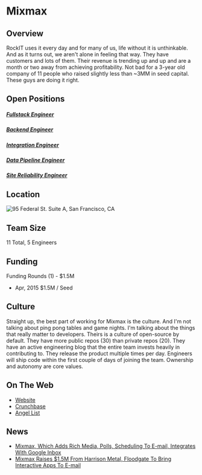 # Mixmax
## Overview
RockIT uses it every day and for many of us, life without it is unthinkable.  And as it turns out, we aren't alone in feeling that way.  They have customers and lots of them. Their revenue is trending up and up and are a month or two away from achieving profitability.   Not bad for a 3-year old company of 11 people who raised slightly less than ~3MM in seed capital.  These guys are doing it right.

## Open Positions
##### [Fullstack Engineer](https://github.com/the31337/jobs/blob/master/mixmax/fullstack-engineer.md)
##### [Backend Engineer](https://github.com/the31337/jobs/blob/master/mixmax/backend-engineer.md)
##### [Integration Engineer](https://github.com/the31337/jobs/blob/master/mixmax/integration-engineer.md)
##### [Data Pipeline Engineer](https://github.com/the31337/jobs/blob/master/mixmax/data-pipeline-engineer.md)
##### [Site Reliability Engineer](https://github.com/the31337/jobs/blob/master/mixmax/site-reliability-engineer.md)

## Location
![95 Federal St. Suite A, San Francisco, CA](https://maps.googleapis.com/maps/api/staticmap?center=95+Federal+St.+Suite+A,+San+Francisco,+CA&zoom=13&scale=false&size=600x300&maptype=roadmap&format=png&visual_refresh=true)

## Team Size
11 Total, 5 Engineers

## Funding
Funding Rounds (1) - $1.5M
+ Apr, 2015	$1.5M / Seed

## Culture
Straight up, the best part of working for Mixmax is the culture.  And I'm not talking about ping pong tables and game nights. I'm talking about the things that really matter to developers.  Theirs is a culture of open-source by default.  They have more public repos (30) than private repos (20). They have an active engineering blog that the entire team invests heavily in contributing to. They release the product multiple times per day. Engineers will ship code within the first couple of days of joining the team. Ownership and autonomy are core values.

## On The Web
+ [Website](https://mixmax.com/)
+ [Crunchbase](https://www.crunchbase.com/organization/mixmax#/entity)
+ [Angel List](https://angel.co/mixmax)

## News
+ [Mixmax, Which Adds Rich Media, Polls, Scheduling To E-mail, Integrates With Google Inbox](https://techcrunch.com/2015/09/21/mixmax/)
+ [Mixmax Raises $1.5M From Harrison Metal, Floodgate To Bring Interactive Apps To E-mail](https://techcrunch.com/2015/04/21/mixmax-raises-1-5m-from-harrison-metal-floodgate-to-bring-interactive-apps-to-e-mail/)

